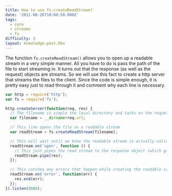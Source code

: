 ```yaml
---
title: How to use fs.createReadStream?
date: '2011-08-26T10:08:50.000Z'
tags:
  - core
  - streams
  - fs
difficulty: 3
layout: knowledge-post.hbs
---
```


The function `fs.createReadStream()` allows you to open up a readable stream in a very simple manner. All you have to do is pass the path of the file to start streaming in. It turns out that the response (as well as the request) objects are streams. So we will use this fact to create a http server that streams the files to the client. Since the code is simple enough, it is pretty easy just to read through it and comment why each line is necessary.

```javascript
var http = require('http');
var fs = require('fs');

http.createServer(function(req, res) {
  // The filename is simple the local directory and tacks on the requested url
  var filename = __dirname+req.url;

  // This line opens the file as a readable stream
  var readStream = fs.createReadStream(filename);

  // This will wait until we know the readable stream is actually valid before piping
  readStream.on('open', function () {
    // This just pipes the read stream to the response object (which goes to the client)
    readStream.pipe(res);
  });

  // This catches any errors that happen while creating the readable stream (usually invalid names)
  readStream.on('error', function(err) {
    res.end(err);
  });
}).listen(8080);
```
